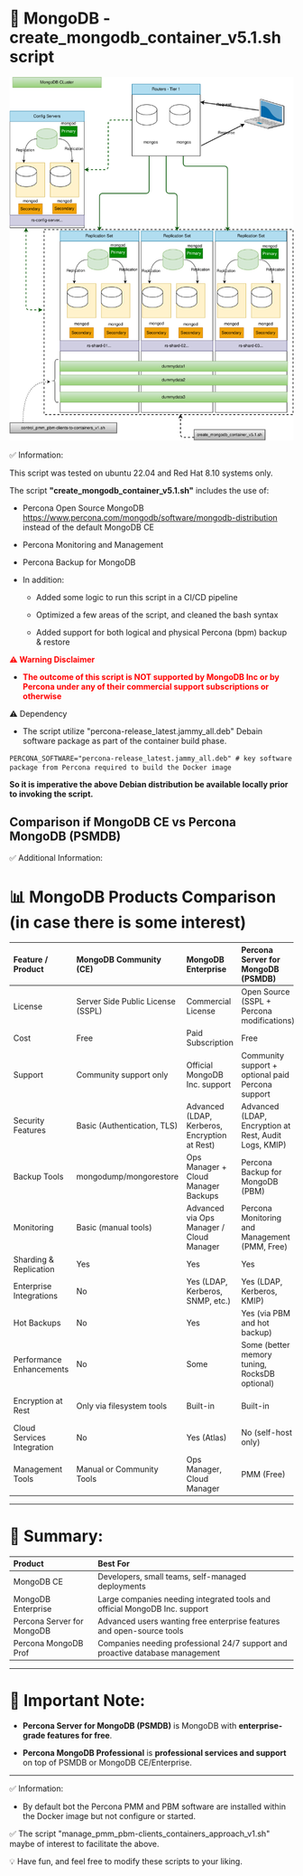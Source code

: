 # 📌 MongoDB - create_mongodb_container_v5.1.sh script

![mongodb overview](overview-MongoDB.drawio.svg)

✅ Information:

This script was tested on ubuntu 22.04 and Red Hat 8.10 systems only. 

The script **"create_mongodb_container_v5.1.sh"** includes the use of:
    
- Percona Open Source MongoDB  https://www.percona.com/mongodb/software/mongodb-distribution instead of the default MongoDB CE

- Percona Monitoring and Management

- Percona Backup for MongoDB

 - In addition:

   - Added some logic to run this script in a CI/CD pipeline 

   - Optimized a few areas of the script, and cleaned the bash syntax 

    - Added support for both logical and physical Percona (bpm) backup & restore 

<b style="color:red">
⚠️ Warning Disclaimer 

- The outcome of this script is NOT supported by MongoDB Inc or by Percona under any of their commercial support
subscriptions or otherwise</b>

⚠️ Dependency
 
 - The script utilize "percona-release_latest.jammy_all.deb" Debain software package as part of the container build phase.

```
PERCONA_SOFTWARE="percona-release_latest.jammy_all.deb" # key software package from Percona required to build the Docker image
```

**So it is imperative the above Debian distribution be available locally prior to invoking the script.**     

## Comparison if MongoDB CE vs Percona MongoDB (PSMDB)


✅ Additional Information:

# 📊 MongoDB Products Comparison (in case there is some interest)

| Feature / Product | MongoDB Community (CE) | MongoDB Enterprise | Percona Server for MongoDB (PSMDB) | Percona MongoDB Professional (Prof) |
|:------------------|:----------------------|:-------------------|:----------------------------------|:------------------------------------|
| License           | Server Side Public License (SSPL) | Commercial License | Open Source (SSPL + Percona modifications) | Commercial Support Package |
| Cost              | Free                   | Paid Subscription   | Free                              | Paid Support Plan                  |
| Support           | Community support only | Official MongoDB Inc. support | Community support + optional paid Percona support | Full Percona enterprise support |
| Security Features | Basic (Authentication, TLS) | Advanced (LDAP, Kerberos, Encryption at Rest) | Advanced (LDAP, Encryption at Rest, Audit Logs, KMIP) | Same as PSMDB + tuning, hardening |
| Backup Tools      | mongodump/mongorestore | Ops Manager + Cloud Manager Backups | Percona Backup for MongoDB (PBM) | PBM + Full Backup/Recovery support |
| Monitoring        | Basic (manual tools)    | Advanced via Ops Manager / Cloud Manager | Percona Monitoring and Management (PMM, Free) | Full Monitoring + tuning |
| Sharding & Replication | Yes               | Yes                 | Yes                              | Yes                                |
| Enterprise Integrations | No                | Yes (LDAP, Kerberos, SNMP, etc.) | Yes (LDAP, Kerberos, KMIP) | Yes                               |
| Hot Backups       | No                     | Yes                 | Yes (via PBM and hot backup) | Yes                                |
| Performance Enhancements | No              | Some                | Some (better memory tuning, RocksDB optional) | Yes (custom tuning support) |
| Encryption at Rest | Only via filesystem tools | Built-in          | Built-in                         | Built-in + Enterprise hardening     |
| Cloud Services Integration | No            | Yes (Atlas)         | No (self-host only)            | No (self-host only)                      |
| Management Tools  | Manual or Community Tools | Ops Manager, Cloud Manager | PMM (Free)         | PMM + Expert Analysis               |

---

# 🧐 **Summary:**

| Product | Best For |
|:--------|:---------|
| MongoDB CE | Developers, small teams, self-managed deployments |
| MongoDB Enterprise | Large companies needing integrated tools and official MongoDB Inc. support |
| Percona Server for MongoDB | Advanced users wanting free enterprise features and open-source tools |
| Percona MongoDB Prof | Companies needing professional 24/7 support and proactive database management |

---

# 📌 Important Note:
- **Percona Server for MongoDB (PSMDB)** is MongoDB with **enterprise-grade features for free**.

- **Percona MongoDB Professional** is **professional services and support** on top of PSMDB or MongoDB CE/Enterprise.

---

✅ Information:

- By default bot the Percona PMM and PBM software are installed within the Docker image but not configure or started.

✅ The script "manage_pmm_pbm-clients_containers_approach_v1.sh" maybe of interest to facilitate the above. 

💡 Have fun, and feel free to modify these scripts to your liking. 
